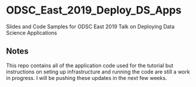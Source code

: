 # ODSC_East_2019_Deploy_DS_Apps
Slides and Code Samples for ODSC East 2019 Talk on Deploying Data Science Applications

## Notes

This repo contains all of the application code used for the tutorial but instructions on seting up infrastructure and running the code are still a work in progress. I will be pushing these updates in the next few weeks.
